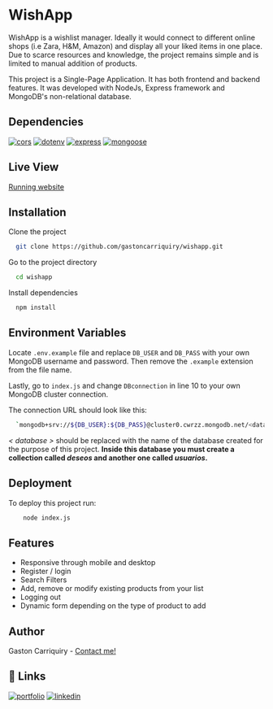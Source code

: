 
# WishApp

WishApp is a wishlist manager. Ideally it would connect to different online shops (i.e Zara, H&M, Amazon) and display all your liked items in one place. Due to scarce resources and knowledge, the project remains simple and is limited to manual addition of products. 

This project is a Single-Page Application. It has both frontend and backend features. It was developed with NodeJs, Express framework and MongoDB's non-relational database.

## Dependencies


[![cors](https://img.shields.io/badge/cors-%5E2.8.5-yellowgreen)](https://developer.mozilla.org/es/docs/Web/HTTP/CORS)
[![dotenv](https://img.shields.io/badge/dotenv-%5E10.0.0-blue)](https://github.com/motdotla/dotenv)
[![express](https://img.shields.io/badge/express-%5E4.17.1-red)](http://expressjs.com/es/)
[![mongoose](https://img.shields.io/badge/mongoose-%5E6.0.12-green)](https://mongoosejs.com/)

## Live View
[Running website](https://wishapp.glitch.me/)


## Installation

Clone the project

```bash
  git clone https://github.com/gastoncarriquiry/wishapp.git
```

Go to the project directory

```bash
  cd wishapp
```

Install dependencies

```bash
  npm install
```
    
## Environment Variables

Locate `.env.example` file and replace `DB_USER` and `DB_PASS` with your own MongoDB username and password. Then remove the `.example` extension from the file name.

Lastly, go to `index.js` and change `DBconnection` in line 10 to your own MongoDB cluster connection.

The connection URL should look like this:

```bash
  `mongodb+srv://${DB_USER}:${DB_PASS}@cluster0.cwrzz.mongodb.net/<database>?retryWrites=true&w=majority`
```
*< database >* should be replaced with the name of the database created for the purpose of this project. **Inside this database you must create a collection called _deseos_ and another one called _usuarios_.**

## Deployment

To deploy this project run:

```bash
    node index.js
```

## Features

- Responsive through mobile and desktop
- Register / login
- Search Filters
- Add, remove or modify existing products from your list
- Logging out
- Dynamic form depending on the type of product to add


## Author

Gaston Carriquiry - [Contact me!](mailto:gastoncarriquiry@gmail.com)


## 🔗 Links
[![portfolio](https://img.shields.io/badge/my_portfolio-000?style=for-the-badge&logo=ko-fi&logoColor=white)](http://gastoncarriquiry.glitch.me/)
[![linkedin](https://img.shields.io/badge/linkedin-0A66C2?style=for-the-badge&logo=linkedin&logoColor=white)](https://www.linkedin.com/gastoncarriquiry)
